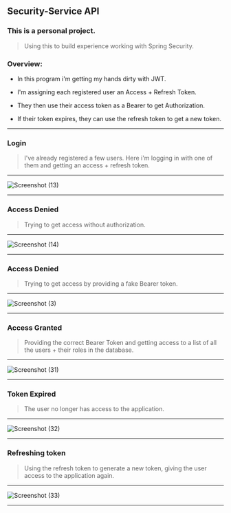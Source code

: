 ## Security-Service API

### This is a personal project.
> Using this to build experience working with Spring Security.

### Overview:

- In this program i'm getting my hands dirty with JWT.
- I'm assigning each registered user an Access + Refresh Token.
 
- They then use their access token as a Bearer to get Authorization.
- If their token expires, they can use the refresh token to get a new token.

---

### Login
> I've already registered a few users. Here i'm logging in with one of them and getting an access + refresh token.

---

![Screenshot (13)](https://user-images.githubusercontent.com/81378094/139023469-acc19afb-e7a3-4034-a60c-799a0c8ffd89.png)

---

### Access Denied
> Trying to get access without authorization.

---

![Screenshot (14)](https://user-images.githubusercontent.com/81378094/139024055-ec77981f-9864-4ff7-838c-e4ed397db33a.png)

---

### Access Denied
> Trying to get access by providing a fake Bearer token.

---

![Screenshot (3)](https://user-images.githubusercontent.com/81378094/139024428-023fc3d5-bf8a-4feb-a6b8-429f180f72b8.png)

---

### Access Granted
> Providing the correct Bearer Token and getting access to a list of all the users + their roles in the database.

---

![Screenshot (31)](https://user-images.githubusercontent.com/81378094/139025390-f239282c-257a-4bd7-b504-f2bd0787652e.png)

---

### Token Expired
> The user no longer has access to the application.

---

![Screenshot (32)](https://user-images.githubusercontent.com/81378094/139026442-6a852b77-0115-4614-acee-500e0f391a12.png)

---

### Refreshing token
> Using the refresh token to generate a new token, giving the user access to the application again.

---

![Screenshot (33)](https://user-images.githubusercontent.com/81378094/139026890-df1552e4-75ea-4b8e-ba56-cd56da55c90f.png)

---
